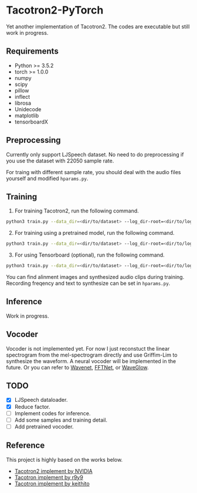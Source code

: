 # Tacotron2-PyTorch
Yet another implementation of Tacotron2. The codes are executable but still work in progress.

## Requirements
- Python >= 3.5.2
- torch >= 1.0.0
- numpy
- scipy
- pillow
- inflect
- librosa
- Unidecode
- matplotlib
- tensorboardX

## Preprocessing
Currently only support LJSpeech dataset. No need to do preprocessing if you use the dataset with 22050 sample rate.

For traing with different sample rate, you should deal with the audio files yourself and modified `hparams.py`.

## Training
1. For training Tacotron2, run the following command.

```bash
python3 train.py --data_dir=<dir/to/dataset> --log_dir-root=<dir/to/logs> --ckpt_dir=<dir/to/models>
```

2. For training using a pretrained model, run the following command.

```bash
python3 train.py --data_dir=<dir/to/dataset> --log_dir-root=<dir/to/logs> --ckpt_dir=<dir/to/models> --ckpt_pth=<pth/to/pretrained/model>
```

3. For using Tensorboard (optional), run the following command.

```bash
python3 train.py --data_dir=<dir/to/dataset> --log_dir-root=<dir/to/logs> --ckpt_dir=<dir/to/models> --ckpt_pth=<pth/to/pretrained/model>
```

You can find alinment images and synthesized audio clips during training. Recording freqency and text to synthesize can be set in `hparams.py`.

## Inference
Work in progress.

## Vocoder
Vocoder is not implemented yet. For now I just reconstuct the linear spectrogram from the mel-spectrogram directly and use Griffim-Lim to synthesize the waveform. A neural vocoder will be implemented in the future. Or you can refer to [Wavenet](https://github.com/r9y9/wavenet_vocoder), [FFTNet](https://github.com/syang1993/FFTNet), or [WaveGlow](https://github.com/NVIDIA/waveglow).

## TODO
- [x] LJSpeech dataloader.
- [x] Reduce factor.
- [ ] Implement codes for inference.
- [ ] Add some samples and training detail.
- [ ] Add pretrained vocoder.

## Reference
This project is highly based on the works below.
- [Tacotron2 implement by NVIDIA](https://github.com/NVIDIA/tacotron2)
- [Tacotron implement by r9y9](https://github.com/r9y9/tacotron_pytorch)
- [Tacotron implement by keithito](https://github.com/keithito/tacotron)
